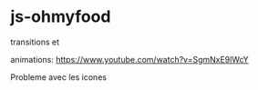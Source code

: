 # js-ohmyfood

transitions et

animations: https://www.youtube.com/watch?v=SgmNxE9lWcY

Probleme avec les icones
